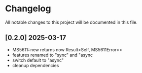 # Changelog

All notable changes to this project will be documented in this file.

<!-- generated by git-cliff -->



## [0.2.0]  2025-03-17
- MS5611::new returns now Result<Self, MS5611Error>>
- features renamed to "sync" and "async
- switch default to "async"
- cleanup  dependencies
